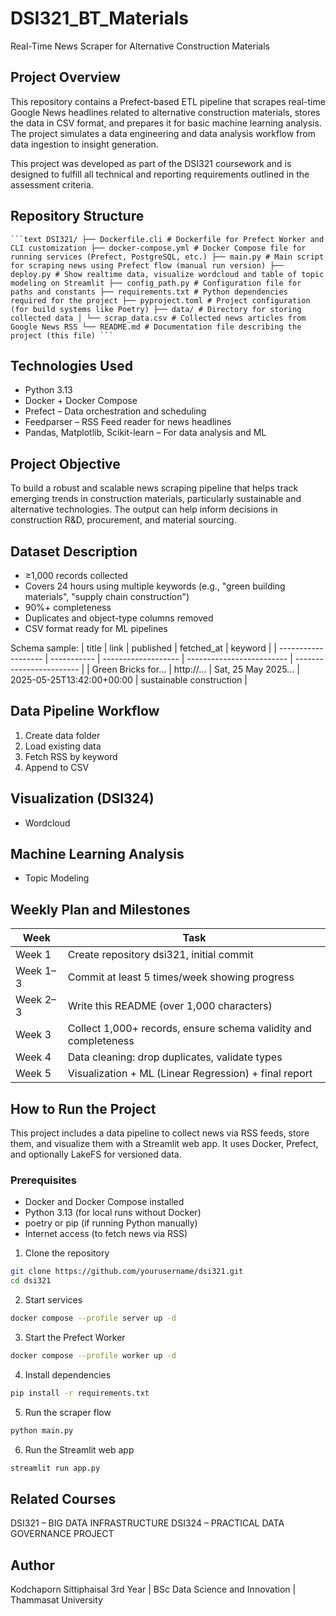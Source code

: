 # DSI321_BT_Materials
Real-Time News Scraper for Alternative Construction Materials

## Project Overview
This repository contains a Prefect-based ETL pipeline that scrapes real-time Google News headlines related to alternative construction materials, stores the data in CSV format, and prepares it for basic machine learning analysis. The project simulates a data engineering and data analysis workflow from data ingestion to insight generation.

This project was developed as part of the DSI321 coursework and is designed to fulfill all technical and reporting requirements outlined in the assessment criteria.

## Repository Structure
<pre><code>```text DSI321/ ├── Dockerfile.cli # Dockerfile for Prefect Worker and CLI customization ├── docker-compose.yml # Docker Compose file for running services (Prefect, PostgreSQL, etc.) ├── main.py # Main script for scraping news using Prefect flow (manual run version) ├── deploy.py # Show realtime data, visualize wordcloud and table of topic modeling on Streamlit ├── config_path.py # Configuration file for paths and constants ├── requirements.txt # Python dependencies required for the project ├── pyproject.toml # Project configuration (for build systems like Poetry) ├── data/ # Directory for storing collected data │ └── scrap_data.csv # Collected news articles from Google News RSS └── README.md # Documentation file describing the project (this file) ```</code></pre>


## Technologies Used
- Python 3.13
- Docker + Docker Compose
- Prefect – Data orchestration and scheduling
- Feedparser – RSS Feed reader for news headlines
- Pandas, Matplotlib, Scikit-learn – For data analysis and ML

## Project Objective
To build a robust and scalable news scraping pipeline that helps track emerging trends in construction materials, particularly sustainable and alternative technologies. The output can help inform decisions in construction R&D, procurement, and material sourcing.

## Dataset Description
- ≥1,000 records collected
- Covers 24 hours using multiple keywords (e.g., "green building materials", "supply chain construction")
- 90%+ completeness
- Duplicates and object-type columns removed
- CSV format ready for ML pipelines

Schema sample:
| title               | link        | published           | fetched\_at               | keyword                  |
| ------------------- | ----------- | ------------------- | ------------------------- | ------------------------ |
| Green Bricks for... | http\://... | Sat, 25 May 2025... | 2025-05-25T13:42:00+00:00 | sustainable construction |

## Data Pipeline Workflow
1. Create data folder
2. Load existing data
3. Fetch RSS by keyword
4. Append to CSV

## Visualization (DSI324)
- Wordcloud

## Machine Learning Analysis
- Topic Modeling

## Weekly Plan and Milestones
| Week | Task |
|---------|--------|
| Week 1  | Create repository dsi321, initial commit |
| Week 1–3 | Commit at least 5 times/week showing progress |
| Week 2–3 | Write this README (over 1,000 characters) |
| Week 3  | Collect 1,000+ records, ensure schema validity and completeness |
| Week 4  | Data cleaning: drop duplicates, validate types |
| Week 5  | Visualization + ML (Linear Regression) + final report |

## How to Run the Project
This project includes a data pipeline to collect news via RSS feeds, store them, and visualize them with a Streamlit web app. It uses Docker, Prefect, and optionally LakeFS for versioned data.

### Prerequisites
- Docker and Docker Compose installed
- Python 3.13 (for local runs without Docker)
- poetry or pip (if running Python manually)
- Internet access (to fetch news via RSS)

1. Clone the repository
```bash
git clone https://github.com/yourusername/dsi321.git
cd dsi321
```

2. Start services
```bash 
docker compose --profile server up -d
```

3. Start the Prefect Worker
```bash
docker compose --profile worker up -d
```

4. Install dependencies
```bash
pip install -r requirements.txt
```

5. Run the scraper flow
```bash
python main.py
```

6. Run the Streamlit web app
```bash
streamlit run app.py
```
## Related Courses
DSI321 – BIG DATA INFRASTRUCTURE
DSI324 – PRACTICAL DATA GOVERNANCE PROJECT

## Author
Kodchaporn Sittiphaisal
3rd Year | BSc Data Science and Innovation | Thammasat University